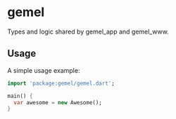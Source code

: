 # gemel

Types and logic shared by gemel_app and gemel_www.

## Usage

A simple usage example:

```dart
import 'package:gemel/gemel.dart';

main() {
  var awesome = new Awesome();
}
```
